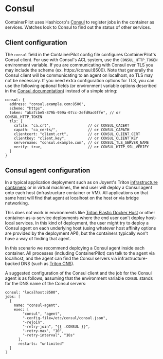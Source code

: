 # Consul

ContainerPilot uses Hashicorp's [Consul](https://www.consul.io/) to register jobs in the container as services. Watches look to Consul to find out the status of other services.

## Client configuration

The `consul` field in the ContainerPilot config file configures ContainerPilot's Consul client. For use with Consul's ACL system, use the `CONSUL_HTTP_TOKEN` environment variable. If you are communicating with Consul over TLS you may include the scheme (ex. https://consul:8500). Note that generally the Consul client will be communicating to an agent on localhost, so TLS may not be necessary. If you need extra configuration options for TLS, you can use the following optional fields (or environment variable options described in the [Consul documentation](https://www.consul.io/docs/commands/index.html#environment-variables)) instead of a simple string:

```json5
consul: {
  address: "consul.example.com:8500",
  scheme: "https",
  token: "aba7cbe5-879b-999a-07cc-2efd9ac0ffe", // or CONSUL_HTTP_TOKEN
  tls: {
    cafile: "ca.crt",                 // or CONSUL_CACERT
    capath: "ca_certs/",              // or CONSUL_CAPATH
    clientcert: "client.crt",         // or CONSUL_CLIENT_CERT
    clientkey: "client.key",          // or CONSUL_CLIENT_KEY
    servername: "consul.example.com", // or CONSUL_TLS_SERVER_NAME
    verify: true,                     // or CONSUL_HTTP_SSL_VERIFY
  }
}
```

## Consul agent configuration

In a typical application deployment such as on Joyent's Triton [infrastructure containers](https://docs.tritondatacenter.com/public-cloud/instances/infrastructure) or in virtual machines, the end user will deploy a Consul agent onto each host (infrastructure container or VM). All applications on that same host will find that agent at localhost on the host or via bridge networking.

This does not work in environments like [Triton Elastic Docker Host](https://docs.tritondatacenter.com/public-cloud/instances/docker) or other container-as-a-service deployments where the end user can't deploy host-local services. In this kind of deployment, the user might try to deploy a Consul agent on each underlying host (using whatever host affinity options are provided by the deployment API), but the containers typically won't have a way of finding that agent.

In this scenario we recommend deploying a Consul agent inside each container. All processes (including ContainerPilot) can talk to the agent via localhost, and the agent can find the Consul servers via infrastructure-backed DNS (such as [Triton CNS](https://docs.tritondatacenter.com/public-cloud/network/cns)).

A suggested configuration of the Consul client and the job for the Consul agent is as follows, assuming that the environment variable `CONSUL` stands for the DNS name of the Consul servers:

```json5
consul: "localhost:8500",
jobs: [
  {
    name: "consul-agent",
    exec: [
        "consul", "agent",
        "-config-file=/etc/consul/consul.json",
        "-rejoin",
        "-retry-join", "{{ .CONSUL }}",
        "-retry-max", "10",
        "-retry-interval", "10s"
      ],
      restarts: "unlimited"
  }
]
```
